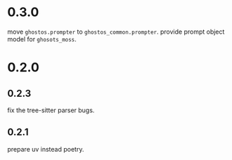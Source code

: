 # 0.3.0 

move `ghostos.prompter` to `ghostos_common.prompter`.
provide prompt object model for `ghosots_moss`.


# 0.2.0

## 0.2.3

fix the tree-sitter parser bugs.

## 0.2.1
prepare uv instead poetry.